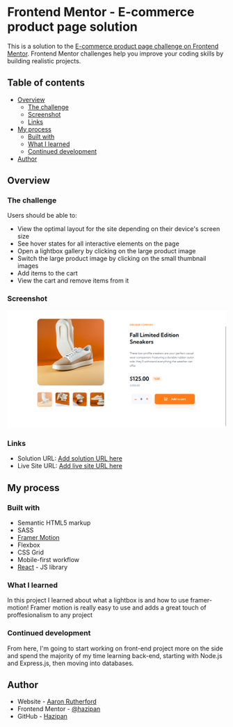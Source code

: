 # Frontend Mentor - E-commerce product page solution

This is a solution to the [E-commerce product page challenge on Frontend Mentor](https://www.frontendmentor.io/challenges/ecommerce-product-page-UPsZ9MJp6). Frontend Mentor challenges help you improve your coding skills by building realistic projects.

## Table of contents

- [Overview](#overview)
  - [The challenge](#the-challenge)
  - [Screenshot](#screenshot)
  - [Links](#links)
- [My process](#my-process)
  - [Built with](#built-with)
  - [What I learned](#what-i-learned)
  - [Continued development](#continued-development)
- [Author](#author)

## Overview

### The challenge

Users should be able to:

- View the optimal layout for the site depending on their device's screen size
- See hover states for all interactive elements on the page
- Open a lightbox gallery by clicking on the large product image
- Switch the large product image by clicking on the small thumbnail images
- Add items to the cart
- View the cart and remove items from it

### Screenshot

![](./screenshot.png)

### Links

- Solution URL: [Add solution URL here](https://your-solution-url.com)
- Live Site URL: [Add live site URL here](https://your-live-site-url.com)

## My process

### Built with

- Semantic HTML5 markup
- SASS
- [Framer Motion](https://www.framer.com/motion/)
- Flexbox
- CSS Grid
- Mobile-first workflow
- [React](https://reactjs.org/) - JS library

### What I learned

In this project I learned about what a lightbox is and how to use framer-motion! Framer motion is really easy to use and adds a great touch of proffesionalism to any project

### Continued development

From here, I'm going to start working on front-end project more on the side and spend the majority of my time learning back-end, starting with Node.js and Express.js, then moving into databases.

## Author

- Website - [Aaron Rutherford](https://hazipan.github.io)
- Frontend Mentor - [@hazipan](https://www.frontendmentor.io/profile/hazipan)
- GitHub - [Hazipan](https://www.github.com/hazipan)